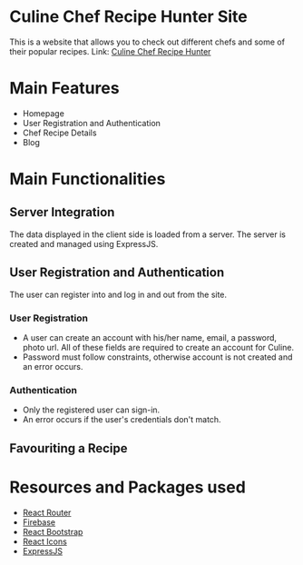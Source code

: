 # Culine Chef Recipe Hunter Site
This is a website that allows you to check out different chefs and some of their popular recipes.
Link: [Culine Chef Recipe Hunter](https://culine-food-recipe.web.app/)
# Main Features
- Homepage
- User Registration and Authentication
- Chef Recipe Details
- Blog



# Main Functionalities

## Server Integration
The data displayed in the client side is loaded from a server. The server is created and managed using ExpressJS. 

## User Registration and Authentication
The user can register into and log in and out from the site. 


### User Registration
- A user can create an account with his/her name, email, a password, photo url. All of these fields are required to create an account for Culine.
- Password must follow constraints, otherwise account is not created and an error occurs.

### Authentication
- Only the registered user can sign-in.
- An error occurs if the user's credentials don't match.


## Favouriting a Recipe

# Resources and Packages used
- [React Router](https://reactrouter.com/en)
- [Firebase](https://firebase.google.com)
- [React Bootstrap](https://react-bootstrap.github.io/)
- [React Icons](https://react-icons.github.io/)
- [ExpressJS](https://expressjs.com/)

